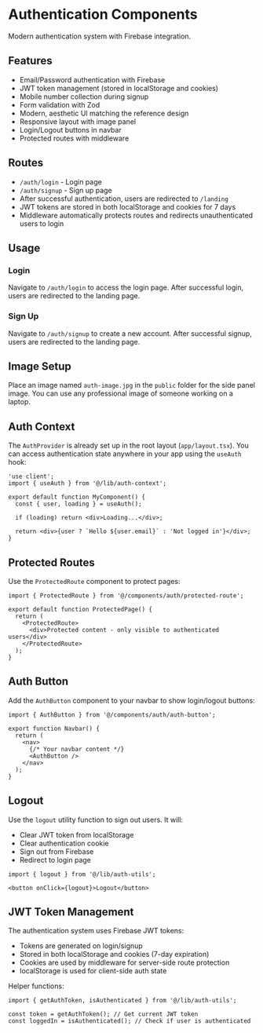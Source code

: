 # Authentication Components

Modern authentication system with Firebase integration.

## Features

- Email/Password authentication with Firebase
- JWT token management (stored in localStorage and cookies)
- Mobile number collection during signup
- Form validation with Zod
- Modern, aesthetic UI matching the reference design
- Responsive layout with image panel
- Login/Logout buttons in navbar
- Protected routes with middleware

## Routes

- `/auth/login` - Login page
- `/auth/signup` - Sign up page
- After successful authentication, users are redirected to `/landing`
- JWT tokens are stored in both localStorage and cookies for 7 days
- Middleware automatically protects routes and redirects unauthenticated users to login

## Usage

### Login
Navigate to `/auth/login` to access the login page. After successful login, users are redirected to the landing page.

### Sign Up
Navigate to `/auth/signup` to create a new account. After successful signup, users are redirected to the landing page.

## Image Setup

Place an image named `auth-image.jpg` in the `public` folder for the side panel image. You can use any professional image of someone working on a laptop.

## Auth Context

The `AuthProvider` is already set up in the root layout (`app/layout.tsx`). You can access authentication state anywhere in your app using the `useAuth` hook:

```tsx
'use client';
import { useAuth } from '@/lib/auth-context';

export default function MyComponent() {
  const { user, loading } = useAuth();
  
  if (loading) return <div>Loading...</div>;
  
  return <div>{user ? `Hello ${user.email}` : 'Not logged in'}</div>;
}
```

## Protected Routes

Use the `ProtectedRoute` component to protect pages:

```tsx
import { ProtectedRoute } from '@/components/auth/protected-route';

export default function ProtectedPage() {
  return (
    <ProtectedRoute>
      <div>Protected content - only visible to authenticated users</div>
    </ProtectedRoute>
  );
}
```

## Auth Button

Add the `AuthButton` component to your navbar to show login/logout buttons:

```tsx
import { AuthButton } from '@/components/auth/auth-button';

export function Navbar() {
  return (
    <nav>
      {/* Your navbar content */}
      <AuthButton />
    </nav>
  );
}
```

## Logout

Use the `logout` utility function to sign out users. It will:
- Clear JWT token from localStorage
- Clear authentication cookie
- Sign out from Firebase
- Redirect to login page

```tsx
import { logout } from '@/lib/auth-utils';

<button onClick={logout}>Logout</button>
```

## JWT Token Management

The authentication system uses Firebase JWT tokens:
- Tokens are generated on login/signup
- Stored in both localStorage and cookies (7-day expiration)
- Cookies are used by middleware for server-side route protection
- localStorage is used for client-side auth state

Helper functions:
```tsx
import { getAuthToken, isAuthenticated } from '@/lib/auth-utils';

const token = getAuthToken(); // Get current JWT token
const loggedIn = isAuthenticated(); // Check if user is authenticated
```
